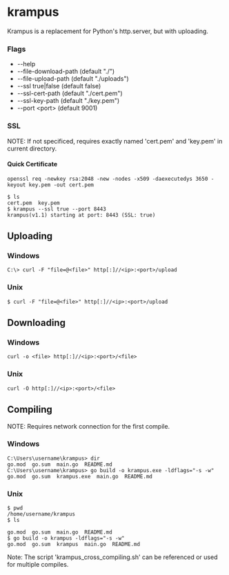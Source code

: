 # krampus
Krampus is a replacement for Python's http.server, but with uploading.

### Flags
* --help
* --file-download-path (default "./")
* --file-upload-path (default "./uploads")
* --ssl true|false (default false)
* --ssl-cert-path (default "./cert.pem")
* --ssl-key-path (default "./key.pem")
* --port \<port\> (default 9001)

### SSL
NOTE: If not specificed, requires exactly named 'cert.pem' and 'key.pem' in current directory.
#### Quick Certificate
`openssl req -newkey rsa:2048 -new -nodes -x509 -daexecutedys 3650 -keyout key.pem -out cert.pem`
```
$ ls
cert.pem  key.pem
$ krampus --ssl true --port 8443
krampus(v1.1) starting at port: 8443 (SSL: true)
```

## Uploading

### Windows
`C:\> curl -F "file=@<file>" http[:]//<ip>:<port>/upload`

### Unix
`$ curl -F "file=@<file>" http[:]//<ip>:<port>/upload`


## Downloading

### Windows
`curl -o <file> http[:]//<ip>:<port>/<file>` 

### Unix
`curl -O http[:]//<ip>:<port>/<file>`


## Compiling
NOTE: Requires network connection for the first compile.

### Windows
```
C:\Users\username\krampus> dir
go.mod  go.sum  main.go  README.md
C:\Users\username\krampus> go build -o krampus.exe -ldflags="-s -w"
go.mod  go.sum  krampus.exe  main.go  README.md
```

### Unix
```
$ pwd
/home/username/krampus
$ ls

go.mod  go.sum  main.go  README.md
$ go build -o krampus -ldflags="-s -w"
go.mod  go.sum  krampus  main.go  README.md
```

Note: The script 'krampus_cross_compiling.sh' can be referenced or used for multiple compiles.
